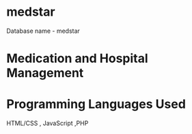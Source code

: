 # medstar
Database name - medstar

# Medication and Hospital Management
  
# Programming Languages Used
  HTML/CSS , JavaScript ,PHP
